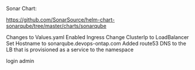 Sonar Chart:

https://github.com/SonarSource/helm-chart-sonarqube/tree/master/charts/sonarqube

Changes to Values.yaml
Enabled Ingress 
Change ClusterIp to LoadBalancer
Set Hostname to sonarqube.devops-ontap.com
Added route53 DNS to the LB that is provisioned as a service to the namespace

login
admin


